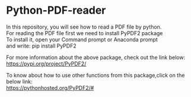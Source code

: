 # Python-PDF-reader
In this repository, you will see how to read a PDF file by python.<br>
For reading the PDF file first we need to install PyPDF2 package<br>
To install it, open your Command prompt or Anaconda prompt <br>
and write: pip install PyPDF2<br>

For more information about the above package, check out the link below:<br>
https://pypi.org/project/PyPDF2/

To know about how to use other functions from this package,click on the below link:<br>
https://pythonhosted.org/PyPDF2/#
